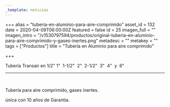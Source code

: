 ```yaml
---
_template: noticias
---
```







+++
alias = "tuberia-en-aluminio-para-aire-comprimido"
asset_id = 132
date = 2020-04-09T06:00:00Z
featured = false
id = 25
imagen_full = ""
imagen_intro = "/v1530797594/productos/original-tuberia-en-aluminio-para-aire-comprimido-y-gases-inertes.png"
metadesc = ""
metakey = ""
tags = ["Productos"]
title = "Tubería en Aluminio para aire comprimido"

+++
<p>Tubería Transair en 1/2" 1"  1-1/2"  2"  2-1/2"  3"  4"  y  6" </p>
<hr class="system-pagebreak" />
<p> </p>
<p>Tubería para aire comprimido, gases inertes.</p>
<p>única con 10 años de Garantía.</p>
<p> </p>
<p> </p>
<!--more-->
